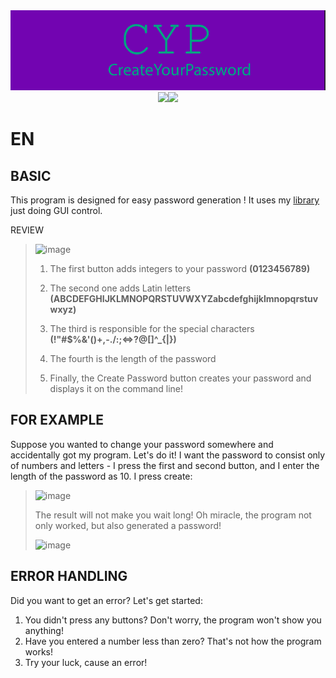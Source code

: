 
<div id = "header" align="center">
<img src = "https://github.com/IvanIsak2000/CYP/blob/master/logo.png"/>
<br>
<img src = "https://img.shields.io/badge/python 3.7+-3670A0?style=for-the-badge&logo=python&logoColor=ffdd54"/><img src ="https://img.shields.io/badge/dear%20pygui-%23F8.svg?style=for-the-badge"/>
</div>



EN
==

BASIC
--
This program is designed for easy password generation ! It uses my  <a href ="https://github.com/IvanIsak2000/password_generation_lib">library </a>  just doing GUI control.


REVIEW
>
>![image](https://user-images.githubusercontent.com/79650307/215547896-0373f980-a5ce-45bb-8cf8-d8733f0694b9.png)
>
> 1. The first button adds integers to your password **(0123456789)**
> 
> 2. The second one adds Latin letters **(ABCDEFGHIJKLMNOPQRSTUVWXYZabcdefghijklmnopqrstuvwxyz)**
> 
> 3. The third is responsible for the special characters **(!"#$%&'()+,-./:;<=>?@[\]^_{|})**
> 
> 4. The fourth is the length of the password 
>
>5. Finally, the Create Password button creates your password and displays it on the command line!


FOR EXAMPLE
--
Suppose you wanted to change your password somewhere and accidentally got my program. Let's do it!
I want the password to consist only of numbers and letters - I press the first and second button, and I enter the length of the password as 10. I press create:
>
>![image](https://user-images.githubusercontent.com/79650307/215550820-4310da71-bf69-4643-ad1b-e7719913469d.png)
>
>The result will not make you wait long! Oh miracle, the program not only worked, but also generated a password!
>
>![image](https://user-images.githubusercontent.com/79650307/215551096-0ca3c5bb-4301-4a18-8fd3-ae7af3330638.png)

ERROR HANDLING
--
Did you want to get an error? Let's get started:
1. You didn't press any buttons? Don't worry, the program won't show you anything!
2. Have you entered a number less than zero? That's not how the program works!
3. Try your luck, cause an error!

